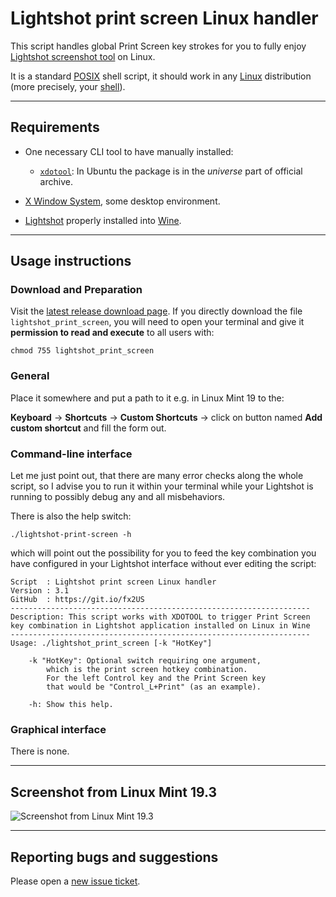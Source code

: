 # Lightshot print screen Linux handler

This script handles global Print Screen key strokes for you to fully enjoy [Lightshot screenshot tool](https://app.prntscr.com/en/) on Linux.

It is a standard [POSIX](https://en.wikipedia.org/wiki/POSIX) shell script, it should work in any [Linux](https://en.wikipedia.org/wiki/Linux) distribution (more precisely, your [shell](https://en.wikipedia.org/wiki/Unix_shell)).

----------------------------------------

## Requirements

- One necessary CLI tool to have manually installed:
	- [`xdotool`](http://manpages.ubuntu.com/manpages/bionic/man1/xdotool.1.html): In Ubuntu the package is in the _universe_ part of official archive.

- [X Window System](https://en.wikipedia.org/wiki/X_Window_System), some desktop environment.

- [Lightshot](https://app.prntscr.com/en/wine-lightshot.html) properly installed into [Wine](https://www.winehq.org/).

----------------------------------------

## Usage instructions

### Download and Preparation

Visit the [latest release download page](https://github.com/burianvlastimil/lightshot-print-screen-linux-handler/releases/latest). If you directly download the file `lightshot_print_screen`, you will need to open your terminal and give it **permission to read and execute** to all users with:

```lang-none
chmod 755 lightshot_print_screen
```

### General

Place it somewhere and put a path to it e.g. in Linux Mint 19 to the:

**Keyboard** → **Shortcuts** → **Custom Shortcuts** → click on button named **Add custom shortcut** and fill the form out.

### Command-line interface

Let me just point out, that there are many error checks along the whole script, so I advise you to run it within your terminal while your Lightshot is running to possibly debug any and all misbehaviors.

There is also the help switch:

```lang-none
./lightshot-print-screen -h
```

which will point out the possibility for you to feed the key combination you have configured in your Lightshot interface without ever editing the script:

```lang-none
Script  : Lightshot print screen Linux handler
Version : 3.1
GitHub  : https://git.io/fx2US
-------------------------------------------------------------------
Description: This script works with XDOTOOL to trigger Print Screen
key combination in Lightshot application installed on Linux in Wine
-------------------------------------------------------------------
Usage: ./lightshot_print_screen [-k "HotKey"]

    -k "HotKey": Optional switch requiring one argument,
        which is the print screen hotkey combination.
        For the left Control key and the Print Screen key
        that would be "Control_L+Print" (as an example).

    -h: Show this help.
```

### Graphical interface

There is none.

----------------------------------------

## Screenshot from Linux Mint 19.3

![Screenshot from Linux Mint 19.3](https://vlastimilburian.cz/public/github_images/lightshot-linux-mint-19.png)

----------------------------------------

## Reporting bugs and suggestions

Please open a [new issue ticket](https://github.com/burianvlastimil/lightshot-print-screen-linux-handler/issues/new).
